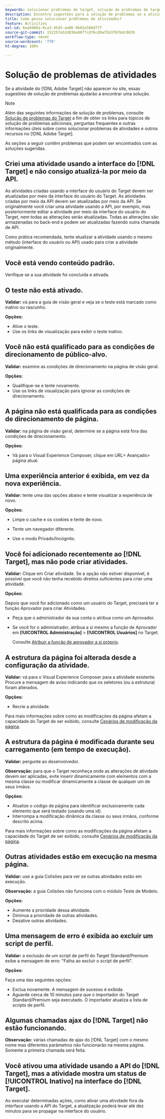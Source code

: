 ```yaml
---
keywords: solucionar problemas do target, solução de problemas do target, conteúdo padrão, teste não ativo, atividade não ativa, não funcionamento do direcionamento, exibições da experiência anterior, não é possível criar atividades, não é possível criar atividades, criar atividades, estrutura de página alterada, estrutura de página modificada, mensagem de erro, script de perfil para a exclusão do erro, não funcionamento do ajax
description: Encontre sugestões para a solução de problemas se a atividade do Adobe  [!DNL Target]  não aparecer no seu site.
title: Como posso solucionar problemas de atividades?
feature: Activities
exl-id: 6aa0486a-9ca3-4545-ae06-9b02e586d777
source-git-commit: 152257a52d836a88ffcd76cd9af5b3fbfbdc0839
workflow-type: tm+mt
source-wordcount: '779'
ht-degree: 100%

---
```


# Solução de problemas de atividades

Se a atividade do [!DNL Adobe Target] não aparecer no site, essas sugestões de solução de problemas ajudarão a encontrar uma solução.

>[!NOTE]
>
>Além das seguintes informações de solução de problemas, consulte [Solução de problemas do Target](/help/main/r-troubleshooting-target/troubleshooting-target.md#reference_A9DB82675D044BD8861F6752A4EE6839) a fim de obter os links para tópicos de solução de problemas adicionais, perguntas frequentes e outras informações úteis sobre como solucionar problemas de atividades e outros recursos no [!DNL Adobe Target].

As seções a seguir contêm problemas que podem ser encontrados com as soluções sugeridas.

## Criei uma atividade usando a interface do [!DNL Target] e não consigo atualizá-la por meio da API.

As atividades criadas usando a interface do usuário do Target devem ser atualizadas por meio da interface do usuário do Target. As atividades criadas por meio da API devem ser atualizadas por meio da API. Se originalmente você criar uma atividade usando a API, por exemplo, mas posteriormente editar a atividade por meio da interface do usuário do Target, nem todas as alterações serão atualizadas. Todas as alterações são armazenadas no back-end e podem ser atualizadas fazendo outra chamada de API.

Como prática recomendada, tente atualizar a atividade usando o mesmo método (interface do usuário ou API) usado para criar a atividade originalmente.

## Você está vendo conteúdo padrão.

Verifique se a sua atividade foi concluída e ativada.

## O teste não está ativado.

**Validar:** vá para a guia de visão geral e veja se o teste está marcado como inativo ou rascunho.

**Opções:**

* Ative o teste.
* Use os links de visualização para exibir o teste inativo.

## Você não está qualificado para as condições de direcionamento de público-alvo.

**Validar:** examine as condições de direcionamento na página de visão geral.

**Opções:**

* Qualifique-se e tente novamente.
* Use os links de visualização para ignorar as condições de direcionamento.

## A página não está qualificada para as condições de direcionamento de página.

**Validar:** na página de visão geral, determine se a página está fora das condições de direcionamento.

**Opções:**

* Vá para o Visual Experience Composer, clique em URL\> Avançado\> página atual.

## Uma experiência anterior é exibida, em vez da nova experiência.

**Validar:** tente uma das opções abaixo e tente visualizar a experiência de novo.

**Opções:**

* Limpe o cache e os cookies e tente de novo.

* Tente um navegador diferente.
* Use o modo Privado/Incógnito.

## Você foi adicionado recentemente ao [!DNL Target], mas não pode criar atividades.

**Validar:** Clique em Criar atividade. Se a opção não estiver disponível, é possível que você não tenha recebido direitos suficientes para criar uma atividade.

**Opções:**

Depois que você for adicionado como um usuário do Target, precisará ter a função Aprovador para criar Atividades.

* Peça que o administrador da sua conta o atribua como um Aprovador.
* Se você for o administrador, atribua a si mesmo a função de Aprovador em **[!UICONTROL Administração]** > **[!UICONTROL Usuários]** no Target.

   Consulte [Atribuir a função de aprovador a si próprio](/help/main/administrating-target/start-target.md#task_15CAA437A71444E2932B333D5E66A3C7).

## A estrutura da página foi alterada desde a configuração da atividade.

**Validar:** vá para o Visual Experience Composer para a atividade existente. Procure a mensagem de aviso indicando que os seletores (ou a estrutura) foram alterados.

**Opções:**

* Recrie a atividade.

Para mais informações sobre como as modificações da página afetam a capacidade do Target de ser exibido, consulte  [Cenários de modificação da página](/help/main/c-experiences/c-visual-experience-composer/r-troubleshoot-composer/vec-scenarios.md#concept_A458A95F65B4401588016683FB1694DB).

## A estrutura da página é modificada durante seu carregamento (em tempo de execução).

**Validar:** pergunte ao desenvolvedor.

**Observação:** para que o Target reconheça onde as alterações de atividade devem ser aplicadas, evite inserir dinamicamente com elementos com a mesma classe ou modificar dinamicamente a classe de qualquer um de seus irmãos.

**Opções:**

* Atualize o código de página para identificar exclusivamente cada elemento que será testado (usando uma id).
* Interrompa a modificação dinâmica da classe ou seus irmãos, conforme descrito acima.

Para mais informações sobre como as modificações da página afetam a capacidade do Target de ser exibido, consulte  [Cenários de modificação da página](/help/main/c-experiences/c-visual-experience-composer/r-troubleshoot-composer/vec-scenarios.md#concept_A458A95F65B4401588016683FB1694DB).

## Outras atividades estão em execução na mesma página.

**Validar:** use a guia Colisões para ver se outras atividades estão em execução.

**Observação:** a guia Colisões não funciona com o módulo Teste de Modelo.

**Opções:**

* Aumente a prioridade dessa atividade.
* Diminua a prioridade de outras atividades.
* Desative outras atividades.

## Uma mensagem de erro é exibida ao excluir um script de perfil.

**Validar:** a exclusão de um script de perfil do Target Standard/Premium exibe a mensagem de erro: &quot;Falha ao excluir o script de perfil&quot;.

**Opções:**

Faça uma das seguintes opções:

* Exclua novamente. A mensagem de sucesso é exibida.
* Aguarde cerca de 10 minutos para que o importador do Target Standard/Premium seja executado. O importador atualiza a lista de scripts de perfil.

## Algumas chamadas ajax do [!DNL Target] não estão funcionando.

**Observação:** várias chamadas de ajax do [!DNL Target] com o mesmo nome mas diferentes parâmetros não funcionarão na mesma página. Somente a primeira chamada será feita.

## Você ativou uma atividade usando a API do [!DNL Target], mas a atividade mostra um status de [!UICONTROL Inativo] na interface do [!DNL Target].

Ao executar determinadas ações, como ativar uma atividade fora da interface usando a API do Target, a atualização poderá levar até dez minutos para se propagar na interface do usuário.

